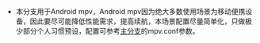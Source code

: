 * 本分支用于Android mpv，Android mpv因为绝大多数使用场景为移动便携设备，因此要尽可能降低性能需求，提高续航，本场景配置尽量简单化，只做极少部分个人习惯预设，配置可参考[主分支](https://github.com/redomCL/mpv_fruit/tree/main)的mpv.conf参数。
